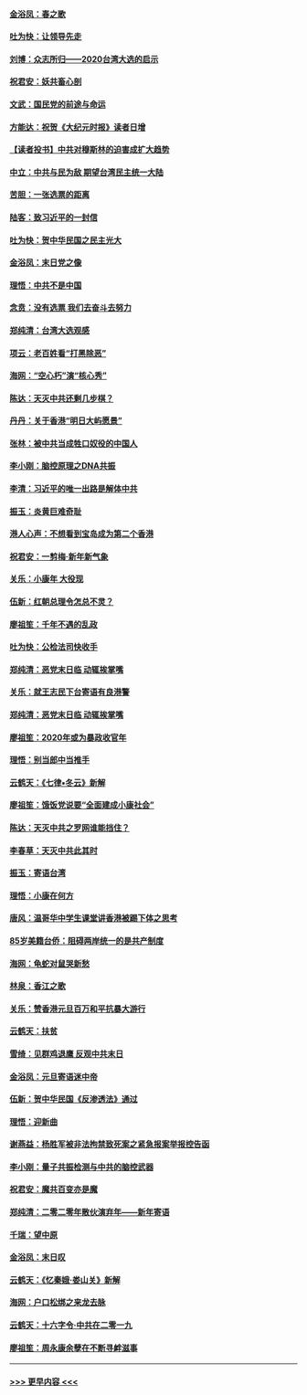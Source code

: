 #### [金浴凤：春之歌](../pages/nsc993/n11797687.md?t=01171111) 
#### [吐为快：让领导先走](../pages/nsc993/n11797512.md?t=01171111) 
#### [刘博：众志所归——2020台湾大选的启示](../pages/nsc993/n11796878.md?t=01171111) 
#### [祝君安：妖共畜心剖](../pages/nsc993/n11794273.md?t=01171111) 
#### [文武：国民党的前途与命运](../pages/nsc993/n11794198.md?t=01171111) 
#### [方能达：祝贺《大纪元时报》读者日增](../pages/nsc993/n11793807.md?t=01171111) 
#### [【读者投书】中共对穆斯林的迫害成扩大趋势](../pages/nsc993/n11791371.md?t=01171111) 
#### [中立：中共与民为敌 期望台湾民主统一大陆](../pages/nsc993/n11790392.md?t=01171111) 
#### [苦胆：一张选票的距离](../pages/nsc993/n11788914.md?t=01171111) 
#### [陆客：致习近平的一封信](../pages/nsc993/n11788867.md?t=01171111) 
#### [吐为快：贺中华民国之民主光大](../pages/nsc993/n11788618.md?t=01171111) 
#### [金浴凤：末日党之像](../pages/nsc993/n11787475.md?t=01171111) 
#### [理悟：中共不是中国](../pages/nsc993/n11787463.md?t=01171111) 
#### [念贲：没有选票  我们去奋斗去努力](../pages/nsc993/n11787398.md?t=01171111) 
#### [郑纯清：台湾大选观感](../pages/nsc993/n11786210.md?t=01171111) 
#### [项云：老百姓看“打黑除恶”](../pages/nsc993/n11785398.md?t=01171111) 
#### [海网：“空心朽”演“核心秀”](../pages/nsc993/n11783874.md?t=01171111) 
#### [陈达：天灭中共还剩几步棋？](../pages/nsc993/n11783719.md?t=01171111) 
#### [丹丹：关于香港“明日大屿愿景”](../pages/nsc993/n11783273.md?t=01171111) 
#### [张林：被中共当成牲口奴役的中国人](../pages/nsc993/n11782397.md?t=01171111) 
#### [李小刚：脑控原理之DNA共振](../pages/nsc993/n11780962.md?t=01171111) 
#### [李清：习近平的唯一出路是解体中共](../pages/nsc993/n11780866.md?t=01171111) 
#### [振玉：炎黄巨难奇耻](../pages/nsc993/n11779632.md?t=01171111) 
#### [港人心声：不想看到宝岛成为第二个香港](../pages/nsc993/n11778817.md?t=01171111) 
#### [祝君安：一剪梅‧新年新气象](../pages/nsc993/n11776340.md?t=01171111) 
#### [关乐：小康年 大役现](../pages/nsc993/n11774213.md?t=01171111) 
#### [伍新：红朝总理令怎总不灵？](../pages/nsc993/n11770813.md?t=01171111) 
#### [廖祖笙：千年不遇的乱政](../pages/nsc993/n11770373.md?t=01171111) 
#### [吐为快：公检法司快收手](../pages/nsc993/n11770359.md?t=01171111) 
#### [郑纯清：恶党末日临 动辄挨掌嘴](../pages/nsc993/n11769912.md?t=01171111) 
#### [关乐：就王志民下台寄语有良港警](../pages/nsc993/n11769903.md?t=01171111) 
#### [郑纯清：恶党末日临 动辄挨掌嘴](../pages/nsc993/n11769356.md?t=01171111) 
#### [廖祖笙：2020年或为暴政收官年](../pages/nsc993/n11768216.md?t=01171111) 
#### [理悟：别当郎中当推手](../pages/nsc993/n11768243.md?t=01171111) 
#### [云鹤天：《七律▪冬云》新解](../pages/nsc993/n11768204.md?t=01171111) 
#### [廖祖笙：饿饭党说要“全面建成小康社会”](../pages/nsc993/n11767482.md?t=01171111) 
#### [陈达：天灭中共之罗网谁能挡住？](../pages/nsc993/n11767465.md?t=01171111) 
#### [李春草：天灭中共此其时](../pages/nsc993/n11767452.md?t=01171111) 
#### [振玉：寄语台湾](../pages/nsc993/n11767432.md?t=01171111) 
#### [理悟：小康在何方](../pages/nsc993/n11767394.md?t=01171111) 
#### [唐风：温哥华中学生课堂讲香港被踢下体之思考](../pages/nsc993/n11766848.md?t=01171111) 
#### [85岁美籍台侨：阻碍两岸统一的是共产制度](../pages/nsc993/n11765043.md?t=01171111) 
#### [海网：龟蛇对鼠哭新愁](../pages/nsc993/n11764895.md?t=01171111) 
#### [林泉：香江之歌](../pages/nsc993/n11764415.md?t=01171111) 
#### [关乐：赞香港元旦百万和平抗暴大游行](../pages/nsc993/n11764382.md?t=01171111) 
#### [云鹤天：扶贫](../pages/nsc993/n11764245.md?t=01171111) 
#### [雪绮：见群鸡退鹰  反观中共末日](../pages/nsc993/n11762112.md?t=01171111) 
#### [金浴凤：元旦寄语迷中帝](../pages/nsc993/n11761788.md?t=01171111) 
#### [伍新：贺中华民国《反渗透法》通过](../pages/nsc993/n11761994.md?t=01171111) 
#### [理悟：迎新曲](../pages/nsc993/n11761152.md?t=01171111) 
#### [谢燕益：杨胜军被非法拘禁致死案之紧急报案举报控告函](../pages/nsc993/n11756134.md?t=01171111) 
#### [李小刚：量子共振检测与中共的脑控武器](../pages/nsc993/n11754518.md?t=01171111) 
#### [祝君安：魔共百变亦是魔](../pages/nsc993/n11754469.md?t=01171111) 
#### [郑纯清：二零二零年散伙演弃年——新年寄语](../pages/nsc993/n11754195.md?t=01171111) 
#### [千瑞：望中原](../pages/nsc993/n11754159.md?t=01171111) 
#### [金浴凤：末日叹](../pages/nsc993/n11752359.md?t=01171111) 
#### [云鹤天：《忆秦娥‧娄山关》新解](../pages/nsc993/n11752348.md?t=01171111) 
#### [海网：户口松绑之来龙去脉](../pages/nsc993/n11752328.md?t=01171111) 
#### [云鹤天：十六字令‧中共在二零一九](../pages/nsc993/n11752305.md?t=01171111) 
#### [廖祖笙：周永康余孽在不断寻衅滋事](../pages/nsc993/n11751013.md?t=01171111) 

----
#### [ >>> 更早内容 <<< ](../indexes/nsc993-earlier.md)
